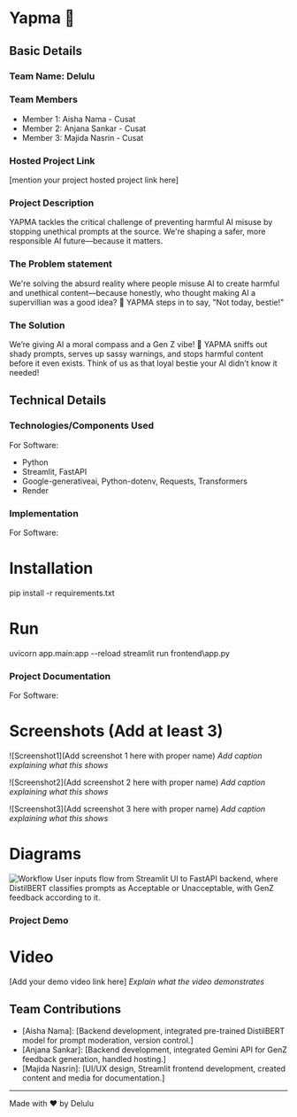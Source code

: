 # Yapma 🎯


## Basic Details
### Team Name: Delulu


### Team Members
- Member 1: Aisha Nama - Cusat
- Member 2: Anjana Sankar - Cusat
- Member 3: Majida Nasrin - Cusat

### Hosted Project Link
[mention your project hosted project link here]

### Project Description
YAPMA tackles the critical challenge of preventing harmful AI misuse by stopping unethical prompts at the source. We're shaping a safer, more responsible AI future—because it matters.

### The Problem statement
We're solving the absurd reality where people misuse AI to create harmful and unethical content—because honestly, who thought making AI a supervillian was a good idea? 😤 YAPMA steps in to say, "Not today, bestie!"

### The Solution
We’re giving AI a moral compass and a Gen Z vibe! 🌟 YAPMA sniffs out shady prompts, serves up sassy warnings, and stops harmful content before it even exists. Think of us as that loyal bestie your AI didn’t know it needed! 

## Technical Details
### Technologies/Components Used
For Software:
- Python 
- Streamlit, FastAPI
- Google-generativeai, Python-dotenv, Requests, Transformers
- Render

### Implementation
For Software:
# Installation
pip install -r requirements.txt

# Run
uvicorn app.main:app --reload
streamlit run frontend\app.py

### Project Documentation
For Software:

# Screenshots (Add at least 3)
![Screenshot1](Add screenshot 1 here with proper name)
*Add caption explaining what this shows*

![Screenshot2](Add screenshot 2 here with proper name)
*Add caption explaining what this shows*

![Screenshot3](Add screenshot 3 here with proper name)
*Add caption explaining what this shows*

# Diagrams
![Workflow](https://i.imgur.com/knwvezq.png)
User inputs flow from Streamlit UI to FastAPI backend, where DistilBERT classifies prompts as Acceptable or Unacceptable, with GenZ feedback according to it.

### Project Demo
# Video
[Add your demo video link here]
*Explain what the video demonstrates*


## Team Contributions
- [Aisha Nama]: [Backend development, integrated pre-trained DistilBERT model for prompt moderation, version control.]
- [Anjana Sankar]: [Backend development, integrated Gemini API for GenZ feedback generation, handled hosting.]
- [Majida Nasrin]: [UI/UX design, Streamlit frontend development, created content and media for documentation.]

---
Made with ❤️ by Delulu
